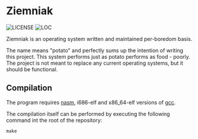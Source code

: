 # Ziemniak

![LICENSE](https://img.shields.io/github/license/dominik-chat/ziemniak?style=flat-square)
![LOC](https://img.shields.io/tokei/lines/github/dominik-chat/ziemniak?style=flat-square)

Ziemniak is an operating system written and maintained per-boredom basis.

The name means "potato" and perfectly sums up the intention of writing this project.
This system performs just as potato performs as food - poorly.
The project is not meant to replace any current operating systems, but it should be functional.

## Compilation

The program requires [nasm](https://www.nasm.us/), i686-elf and x86_64-elf versions of [gcc](https://gcc.gnu.org/).

The compilation itself can be performed by executing the following command int the root of the repository:
```
make
```
